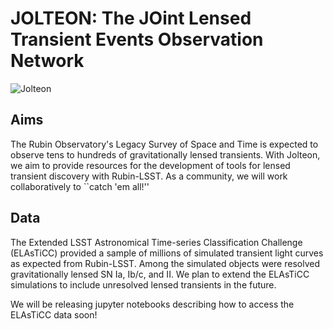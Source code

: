 # JOLTEON: The JOint Lensed Transient Events Observation Network

![Jolteon](https://github.com/erinhay/jolteon/blob/main/jolteon.png)

## Aims
The Rubin Observatory's Legacy Survey of Space and Time is expected to observe tens to hundreds of gravitationally lensed transients. With Jolteon, we aim to provide resources for the development of tools for lensed transient discovery with Rubin-LSST. As a community, we will work collaboratively to ``catch 'em all!''

## Data
The Extended LSST Astronomical Time-series Classification Challenge (ELAsTiCC) provided a sample of millions of simulated transient light curves as expected from Rubin-LSST. Among the simulated objects were resolved gravitationally lensed SN Ia, Ib/c, and II. We plan to extend the ELAsTiCC simulations to include unresolved lensed transients in the future.

We will be releasing jupyter notebooks describing how to access the ELAsTiCC data soon!


